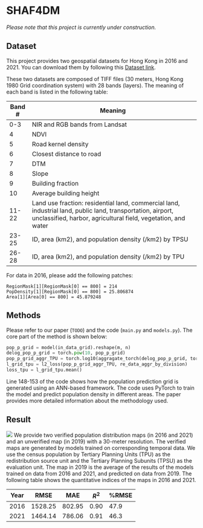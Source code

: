 # SHAF4DM

*Please note that this project is currently under construction.*

## Dataset

This project provides two geospatial datasets for Hong Kong in 2016 and 2021. You can download them by following this [Dataset link](https://drive.google.com/drive/folders/1-HIdq1tPI3eqSXbCDcV-qN29adj8fgjg?usp=sharing).

These two datasets are composed of TIFF files (30 meters, Hong Kong 1980 Grid coordination system) with 28 bands (layers). The meaning of each band is listed in the following table:

| Band # | Meaning |
| --- | --- |
| 0-3 | NIR and RGB bands from Landsat |
| 4 | NDVI |
| 5 | Road kernel density |
| 6 | Closest distance to road |
| 7 | DTM |
| 8 | Slope |
| 9 | Building fraction |
| 10 | Average building height |
| 11-22 | Land use fraction: residential land, commercial land, industrial land, public land, transportation, airport, unclassified, harbor, agricultural field, vegetation, and water |
| 23-25 | ID, area (km2), and population density (/km2) by TPSU |
| 26-28 | ID, area (km2), and population density (/km2) by TPU |

For data in 2016, please add the following patches:
```
RegionMask[1][RegionMask[0] == 800] = 214
PopDensity[1][RegionMask[0] == 800] = 25.806874
Area[1][Area[0] == 800] = 45.879248
```

## Methods

Please refer to our paper (`TODO`) and the code (`main.py` and `models.py`). The core part of the method is shown below:

```python
pop_p_grid = model(in_data_grid).reshape(m, n)
delog_pop_p_grid = torch.pow(10, pop_p_grid)
pop_p_grid_aggr_TPU = torch.log10(aggragate_torch(delog_pop_p_grid, torch.from_numpy(RegionMask[1]))[1:]).squeeze(-1)
l_grid_tpu = l2_loss(pop_p_grid_aggr_TPU, re_data_aggr_by_division)
loss_tpu = l_grid_tpu.mean()
```

Line 148-153 of the code shows how the population prediction grid is generated using an ANN-based framework. The code uses PyTorch to train the model and predict population density in different areas. The paper provides more detailed information about the methodology used.

## Result
![](PopDensity.png)
We provide two verified population distribution maps (in 2016 and 2021) and an unverified map (in 2019) with a 30-meter resolution. The verified maps are generated by models trained on corresponding temporal data. We use the census population by Tertiary Planning Units (TPU) as the redistribution source unit and the Tertiary Planning Subunits (TPSU) as the evaluation unit. The map in 2019 is the average of the results of the models trained on data from 2016 and 2021, and predicted on data from 2019. The following table shows the quantitative indices of the maps in 2016 and 2021.

| Year | RMSE    | MAE     | $R^2$     | %RMSE   |
|------|---------|---------|---------|---------|
| 2016 | 1528.25 | 802.95  | 0.90    | 47.9    |
| 2021 | 1464.14 | 786.06  | 0.91    | 46.3    |







